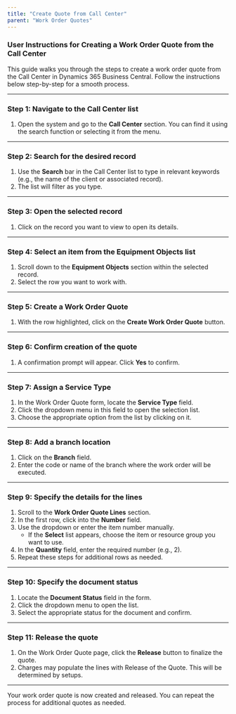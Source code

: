 ```yaml
---
title: "Create Quote from Call Center"
parent: "Work Order Quotes"
---
```


### **User Instructions for Creating a Work Order Quote from the Call Center**

This guide walks you through the steps to create a work order quote from the Call Center in
Dynamics 365 Business Central. Follow the instructions below step-by-step for
a smooth process.

* * *

### **Step 1:** Navigate to the **Call Center** list

  1. Open the system and go to the **Call Center** section. You can find it using the search function or selecting it from the menu.

* * *

### **Step 2:** Search for the desired record

  1. Use the **Search** bar in the Call Center list to type in relevant keywords (e.g., the name of the client or associated record). 
  2. The list will filter as you type.

* * *

### **Step 3:** Open the selected record

  1. Click on the record you want to view to open its details.

* * *

### **Step 4:** Select an item from the **Equipment Objects** list

  1. Scroll down to the **Equipment Objects** section within the selected record.
  2. Select the row you want to work with.

* * *

### **Step 5:** Create a Work Order Quote

  1. With the row highlighted, click on the **Create Work Order Quote** button.

* * *

### **Step 6:** Confirm creation of the quote

  1. A confirmation prompt will appear. Click **Yes** to confirm.

* * *

### **Step 7:** Assign a **Service Type**

  1. In the Work Order Quote form, locate the **Service Type** field. 
  2. Click the dropdown menu in this field to open the selection list. 
  3. Choose the appropriate option from the list by clicking on it. 

* * *

### **Step 8:** Add a branch location

  1. Click on the **Branch** field. 
  2. Enter the code or name of the branch where the work order will be executed.

* * *

### **Step 9:** Specify the details for the lines

  1. Scroll to the **Work Order Quote Lines** section. 
  2. In the first row, click into the **Number** field. 
  3. Use the dropdown or enter the item number manually. 
     * If the **Select** list appears, choose the item or resource group you want to use.
  4. In the **Quantity** field, enter the required number (e.g., 2). 
  5. Repeat these steps for additional rows as needed.

* * *

### **Step 10:** Specify the document status

  1. Locate the **Document Status** field in the form. 
  2. Click the dropdown menu to open the list. 
  3. Select the appropriate status for the document and confirm.

* * *

### **Step 11:** Release the quote

  1. On the Work Order Quote page, click the **Release** button to finalize the quote.
  2. Charges may populate the lines with Release of the Quote. This will be determined by setups.

* * *

Your work order quote is now created and released. You can repeat the process
for additional quotes as needed.

